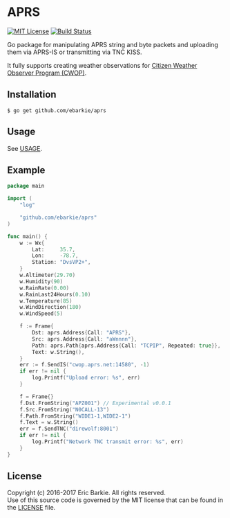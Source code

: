 # APRS

[![MIT License](https://img.shields.io/badge/license-MIT-blue.svg?style=flat)](http://choosealicense.com/licenses/mit/)
[![Build Status](https://travis-ci.org/ebarkie/aprs.svg?branch=master)](https://travis-ci.org/ebarkie/aprs)

Go package for manipulating APRS string and byte packets and uploading them via
APRS-IS or transmitting via TNC KISS.

It fully supports creating weather observations for [Citizen Weather Observer Program (CWOP)](http://wxqa.com).

## Installation

```
$ go get github.com/ebarkie/aprs
```

## Usage

See [USAGE](USAGE.md).

## Example

```go
package main

import (
	"log"

	"github.com/ebarkie/aprs"
)

func main() {
	w := Wx{
		Lat:     35.7,
		Lon:     -78.7,
		Station: "DvsVP2+",
	}
	w.Altimeter(29.70)
	w.Humidity(90)
	w.RainRate(0.00)
	w.RainLast24Hours(0.10)
	w.Temperature(85)
	w.WindDirection(180)
	w.WindSpeed(5)

	f := Frame{
		Dst: aprs.Address{Call: "APRS"},
		Src: aprs.Address{Call: "aWnnnn"},
		Path: aprs.Path{aprs.Address{Call: "TCPIP", Repeated: true}},
		Text: w.String(),
	}
	err := f.SendIS("cwop.aprs.net:14580", -1)
	if err != nil {
		log.Printf("Upload error: %s", err)
	}

	f = Frame{}
	f.Dst.FromString("APZ001") // Experimental v0.0.1
	f.Src.FromString("N0CALL-13")
	f.Path.FromString("WIDE1-1,WIDE2-1")
	f.Text = w.String()
	err = f.SendTNC("direwolf:8001")
	if err != nil {
		log.Printf("Network TNC transmit error: %s", err)
	}
}
```

## License

Copyright (c) 2016-2017 Eric Barkie.  All rights reserved.  
Use of this source code is governed by the MIT license
that can be found in the [LICENSE](LICENSE) file.
